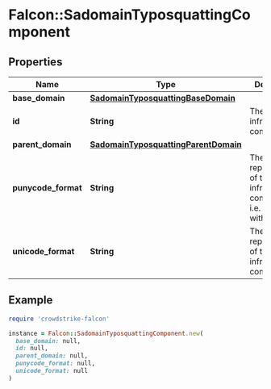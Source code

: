 # Falcon::SadomainTyposquattingComponent

## Properties

| Name | Type | Description | Notes |
| ---- | ---- | ----------- | ----- |
| **base_domain** | [**SadomainTyposquattingBaseDomain**](SadomainTyposquattingBaseDomain.md) |  |  |
| **id** | **String** | The ID of the infrastructure component |  |
| **parent_domain** | [**SadomainTyposquattingParentDomain**](SadomainTyposquattingParentDomain.md) |  |  |
| **punycode_format** | **String** | The Punycode representation of the infrastructure component, i.e. starting with &#x60;xn--&#x60; |  |
| **unicode_format** | **String** | The Unicode representation of the infrastructure component |  |

## Example

```ruby
require 'crowdstrike-falcon'

instance = Falcon::SadomainTyposquattingComponent.new(
  base_domain: null,
  id: null,
  parent_domain: null,
  punycode_format: null,
  unicode_format: null
)
```

